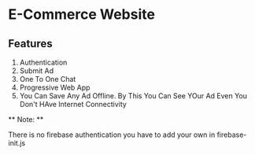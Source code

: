 # E-Commerce Website

## Features 
1. Authentication
2. Submit Ad
3. One To One Chat 
4. Progressive Web App
5. You Can Save Any Ad Offline. By This You Can See YOur Ad Even You Don't HAve Internet Connectivity

** Note: **

There is no firebase authentication you have to add your own in firebase-init.js